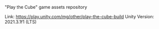 "Play the Cube" game assets repository

Link: https://play.unity.com/mg/other/play-the-cube-build 
Unity Version: 2021.3.1f1 (LTS)
